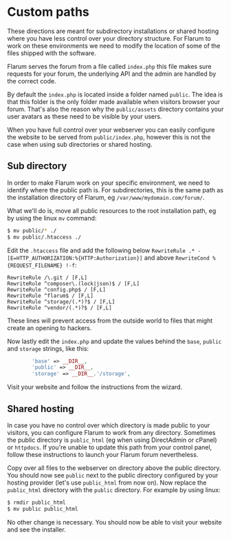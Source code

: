 # Custom paths

These directions are meant for subdirectory installations or shared hosting where you have less control over your directory structure. For Flarum to work on these environments we need to modify the location of some of the files shipped with the software.

Flarum serves the forum from a file called `index.php` this file makes sure requests for your forum, the underlying API and the admin are handled by the correct code.

By default the `index.php` is located inside a folder named `public`. The idea is that this folder is the only folder made available when visitors browser your forum. That's also the reason why the `public/assets` directory contains your user avatars as these need to be visible by your users.

When you have full control over your webserver you can easily configure the website to be served from `public/index.php`, however this is not the case when using sub directories or shared hosting.

## Sub directory

In order to make Flarum work on your specific environment, we need to identify where the public path is. For subdirectories, this is the same path as the installation directory of Flarum, eg `/var/www/mydomain.com/forum/`.

What we'll do is, move all public resources to the root installation path, eg by using the linux `mv` command:

```bash
$ mv public/* ./
$ mv public/.htaccess ./
```

Edit the `.htaccess` file and add the following below `RewriteRule .* - [E=HTTP_AUTHORIZATION:%{HTTP:Authorization}]` and above `RewriteCond %{REQUEST_FILENAME} !-f`:

```
RewriteRule /\.git / [F,L]
RewriteRule ^composer\.(lock|json)$ / [F,L]
RewriteRule ^config.php$ / [F,L]
RewriteRule ^flarum$ / [F,L]
RewriteRule ^storage/(.*)?$ / [F,L]
RewriteRule ^vendor/(.*)?$ / [F,L]
```
These lines will prevent access from the outside world to files that might create an opening to hackers.

Now lastly edit the `index.php` and update the values behind the `base`, `public` and `storage` strings, like this:

```php
        'base' => __DIR__,
        'public' => __DIR__,
        'storage' => __DIR__.'/storage',
```

Visit your website and follow the instructions from the wizard.

## Shared hosting

In case you have no control over which directory is made public to your visitors, you can configure Flarum to work from any directory. Sometimes the public directory is `public_html` (eg when using DirectAdmin or cPanel) or `httpdocs`. If you're unable to update this path from your control panel, follow these instructions to launch your Flarum forum nevertheless.

Copy over all files to the webserver on directory above the public directory. You should now see `public` next to the public directory configured by your hosting provider (let's use `public_html` from now on). Now replace the `public_html` directory with the `public` directory. For example by using linux:

```bash
$ rmdir public_html
$ mv public public_html
```

No other change is necessary. You should now be able to visit your website and see the installer.
